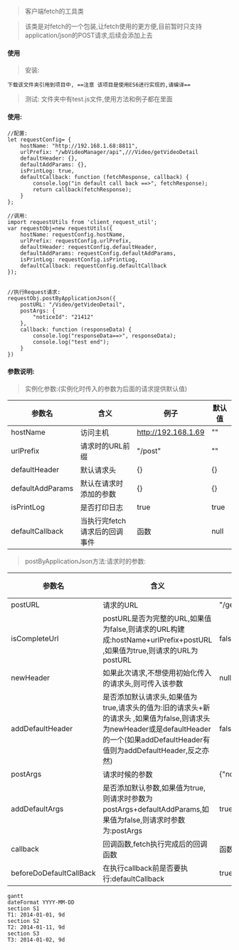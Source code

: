 > 客户端fetch的工具类

> 该类是对fetch的一个包装,让fetch使用的更方便,目前暂时只支持application/json的POST请求,后续会添加上去

#### 使用
> 安装:

```
下载该文件夹引用到项目中, ==注意 该项目是使用ES6进行实现的,请编译==

```

> 测试: 文件夹中有test.js文件,使用方法和例子都在里面

#### 使用:

```
//配置:
let requestConfig= {
    hostName: "http://192.168.1.68:8811",
    urlPrefix: "/wbVideoManager/api",///Video/getVideoDetail
    defaultHeader: {},
    defaultAddParams: {},
    isPrintLog: true,
    defaultCallback: function (fetchResponse, callback) {
        console.log("in default call back ==>", fetchResponse);
        return callback(fetchResponse);
    }
};

//调用:
import requestUtils from 'client_request_util';
var requestObj=new requestUtils({
    hostName: requestConfig.hostName,
    urlPrefix: requestConfig.urlPrefix,
    defaultHeader: requestConfig.defaultHeader,
    defaultAddParams: requestConfig.defaultAddParams,
    isPrintLog: requestConfig.isPrintLog,
    defaultCallback: requestConfig.defaultCallback
});


//执行Request请求:
requestObj.postByApplicationJson({
    postURL: "/Video/getVideoDetail",
    postArgs: {
        "noticeId": "21412"
    },
    callback: function (responseData) {
        console.log("responseData==>", responseData);
        console.log("test end");
    }
})

```
#### 参数说明:

> 实例化参数:(实例化时传入的参数为后面的请求提供默认值)

参数名 | 含义 | 例子 | 默认值 |
---|---|---|---
hostName | 访问主机 | http://192.168.1.69 | "" 
urlPrefix | 请求时的URL前缀 | "/post" | "" 
defaultHeader | 默认请求头 | {} | {} 
defaultAddParams | 默认在请求时添加的参数 | {} | {}  
isPrintLog | 是否打印日志 | true | true 
defaultCallback | 当执行完fetch请求后的回调事件 | 函数 | null

> postByApplicationJson方法:请求时的参数:

参数名 | 含义 | 例子 | 默认值 |
---|---|---|---
postURL | 请求的URL | "/getUserDetail" | "" 
isCompleteUrl | postURL是否为完整的URL,如果值为false,则请求的URL构建成:hostName+urlPrefix+postURL ,如果值为true,则请求的URL为postURL | false | "" 
newHeader | 如果此次请求,不想使用初始化传入的请求头,则可传入该参数 | null | null 
addDefaultHeader | 是否添加默认请求头,如果值为true,请求头的值为:旧的请求头+新的请求头 ,如果值为false,则请求头为newHeader或是defaultHeader的一个(如果addDefaultHeader有值则为addDefaultHeader,反之亦然) | false | false  
postArgs | 请求时候的参数 | {"noticeId":"123"} | {} 
addDefaultArgs | 是否添加默认参数,如果值为true,则请求时参数为postArgs+defaultAddParams,如果值为false,则请求时参数为:postArgs | true | true
callback | 回调函数,fetch执行完成后的回调函数 | 函数 | 空函数
beforeDoDefaultCallBack | 在执行callback前是否要执行:defaultCallback | true | true

```
gantt
dateFormat YYYY-MM-DD
section S1
T1: 2014-01-01, 9d
section S2
T2: 2014-01-11, 9d
section S3
T3: 2014-01-02, 9d
```
